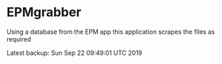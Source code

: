 # EPMgrabber
Using a database from the EPM app this application scrapes the files as required


Latest backup: Sun Sep 22 09:49:01 UTC 2019
